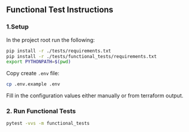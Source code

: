 ## Functional Test Instructions

### 1.Setup

In the project root run the following:

```sh
pip install -r ./tests/requirements.txt
pip install -r ./tests/functional_tests/requirements.txt
export PYTHONPATH=$(pwd)
```

Copy create `.env` file:

```sh
cp .env.example .env
```

Fill in the configuration values either manually or from terraform output.

### 2. Run Functional Tests

```sh
pytest -vvs -m functional_tests
```
